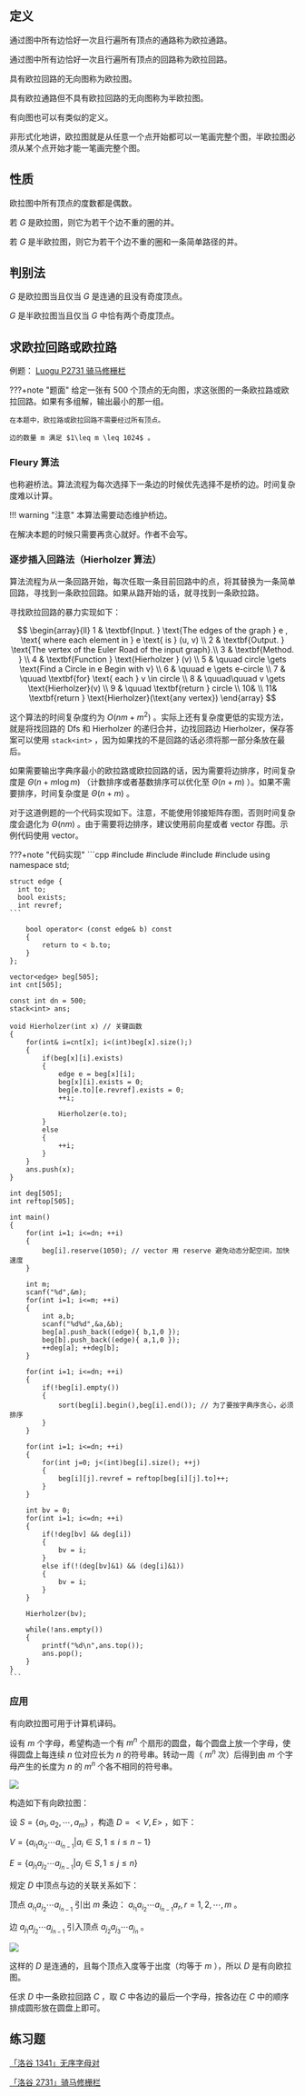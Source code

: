 ## 定义

通过图中所有边恰好一次且行遍所有顶点的通路称为欧拉通路。

通过图中所有边恰好一次且行遍所有顶点的回路称为欧拉回路。

具有欧拉回路的无向图称为欧拉图。

具有欧拉通路但不具有欧拉回路的无向图称为半欧拉图。

有向图也可以有类似的定义。

非形式化地讲，欧拉图就是从任意一个点开始都可以一笔画完整个图，半欧拉图必须从某个点开始才能一笔画完整个图。

## 性质

欧拉图中所有顶点的度数都是偶数。

若 $G$ 是欧拉图，则它为若干个边不重的圈的并。

若 $G$ 是半欧拉图，则它为若干个边不重的圈和一条简单路径的并。

## 判别法

 $G$ 是欧拉图当且仅当 $G$ 是连通的且没有奇度顶点。

 $G$ 是半欧拉图当且仅当 $G$ 中恰有两个奇度顶点。

## 求欧拉回路或欧拉路

例题： [Luogu P2731 骑马修栅栏](https://www.luogu.com.cn/problem/P2731) 

???+note "题面"
    给定一张有 500 个顶点的无向图，求这张图的一条欧拉路或欧拉回路。如果有多组解，输出最小的那一组。

    在本题中，欧拉路或欧拉回路不需要经过所有顶点。

    边的数量 m 满足 $1\leq m \leq 1024$ 。

### Fleury 算法

也称避桥法。算法流程为每次选择下一条边的时候优先选择不是桥的边。时间复杂度难以计算。

!!! warning "注意"
    本算法需要动态维护桥边。

在解决本题的时候只需要再贪心就好。作者不会写。

### 逐步插入回路法（Hierholzer 算法）

算法流程为从一条回路开始，每次任取一条目前回路中的点，将其替换为一条简单回路，寻找到一条欧拉回路。如果从路开始的话，就寻找到一条欧拉路。

寻找欧拉回路的暴力实现如下：

$$
\begin{array}{ll}
1 &  \textbf{Input. } \text{The edges of the graph } e , \text{ where each element in } e \text{ is } (u, v) \\
2 &  \textbf{Output. } \text{The vertex of the Euler Road of the input graph}.\\
3 &  \textbf{Method. } \\ 
4 &  \textbf{Function } \text{Hierholzer } (v) \\
5 &  \quuad circle \gets \text{Find a Circle in e Begin with v} \\
6 &  \quuad e \gets e-circle \\
7 &  \quuad \textbf{for} \text{ each } v \in circle \\
8 &  \quuad\quuad v \gets \text{Hierholzer}(v) \\
9 &  \quuad \textbf{return } circle \\
10&  \\
11&  \textbf{return } \text{Hierholzer}(\text{any vertex})
\end{array}
$$

这个算法的时间复杂度约为 $O(nm+m^2)$ 。实际上还有复杂度更低的实现方法，就是将找回路的 Dfs 和 Hierholzer 的递归合并，边找回路边 Hierholzer，保存答案可以使用 `stack<int>` ，因为如果找的不是回路的话必须将那一部分条放在最后。

如果需要输出字典序最小的欧拉路或欧拉回路的话，因为需要将边排序，时间复杂度是 $\Theta(n+m\log m)$ （计数排序或者基数排序可以优化至 $\Theta(n+m)$ ）。如果不需要排序，时间复杂度是 $\Theta(n+m)$ 。

对于这道例题的一个代码实现如下。注意，不能使用邻接矩阵存图，否则时间复杂度会退化为 $\Theta(nm)$ 。由于需要将边排序，建议使用前向星或者 vector 存图。示例代码使用 vector。

???+note "代码实现"
    ```cpp
    #include <algorithm>
    #include <cstdio>
    #include <stack>
    #include <vector>
    using namespace std;
    
    struct edge {
      int to;
      bool exists;
      int revref;
    ```

        bool operator< (const edge& b) const
        {
            return to < b.to;
        }
    };

    vector<edge> beg[505];
    int cnt[505];

    const int dn = 500;
    stack<int> ans;

    void Hierholzer(int x) // 关键函数
    {
        for(int& i=cnt[x]; i<(int)beg[x].size();)
        {
            if(beg[x][i].exists)
            {
                edge e = beg[x][i];
                beg[x][i].exists = 0;
                beg[e.to][e.revref].exists = 0;
                ++i;

                Hierholzer(e.to);
            }
            else
            {
                ++i;
            }
        }
        ans.push(x);
    }

    int deg[505];
    int reftop[505];

    int main()
    {
        for(int i=1; i<=dn; ++i)
        {
            beg[i].reserve(1050); // vector 用 reserve 避免动态分配空间，加快速度
        }

        int m;
        scanf("%d",&m);
        for(int i=1; i<=m; ++i)
        {
            int a,b;
            scanf("%d%d",&a,&b);
            beg[a].push_back((edge){ b,1,0 });
            beg[b].push_back((edge){ a,1,0 });
            ++deg[a]; ++deg[b];
        }

        for(int i=1; i<=dn; ++i)
        {
            if(!beg[i].empty())
            {
                sort(beg[i].begin(),beg[i].end()); // 为了要按字典序贪心，必须排序
            }
        }

        for(int i=1; i<=dn; ++i)
        {
            for(int j=0; j<(int)beg[i].size(); ++j)
            {
                beg[i][j].revref = reftop[beg[i][j].to]++;
            }
        }

        int bv = 0;
        for(int i=1; i<=dn; ++i)
        {
            if(!deg[bv] && deg[i])
            {
                bv = i;
            }
            else if(!(deg[bv]&1) && (deg[i]&1))
            {
                bv = i;
            }
        }

        Hierholzer(bv);

        while(!ans.empty())
        {
            printf("%d\n",ans.top());
            ans.pop();
        }
    }
    ```

### 应用

有向欧拉图可用于计算机译码。

设有 $m$ 个字母，希望构造一个有 $m^n$ 个扇形的圆盘，每个圆盘上放一个字母，使得圆盘上每连续 $n$ 位对应长为 $n$ 的符号串。转动一周（ $m^n$ 次）后得到由 $m$ 个字母产生的长度为 $n$ 的 $m^n$ 个各不相同的符号串。

![](../images/euler1.png)

构造如下有向欧拉图：

设 $S = \{a_1, a_2, \cdots, a_m\}$ ，构造 $D=<V, E>$ ，如下：

 $V = \{a_{i_1}a_{i_2}\cdots a_{i_{n-1}} |a_i \in S, 1 \leq i \leq n - 1 \}$ 

 $E = \{a_{j_1}a_{j_2}\cdots a_{j_{n-1}}|a_j \in S, 1 \leq j \leq n\}$ 

规定 $D$ 中顶点与边的关联关系如下：

顶点 $a_{i_1}a_{i_2}\cdots a_{i_{n-1}}$ 引出 $m$ 条边： $a_{i_1}a_{i_2}\cdots a_{i_{n-1}}a_r, r=1, 2, \cdots, m$ 。

边 $a_{j_1}a_{j_2}\cdots a_{j_{n-1}}$ 引入顶点 $a_{j_2}a_{j_3}\cdots a_{j_{n}}$ 。

![](../images/euler2.png)

这样的 $D$ 是连通的，且每个顶点入度等于出度（均等于 $m$ ），所以 $D$ 是有向欧拉图。

任求 $D$ 中一条欧拉回路 $C$ ，取 $C$ 中各边的最后一个字母，按各边在 $C$ 中的顺序排成圆形放在圆盘上即可。

## 练习题

 [「洛谷 1341」无序字母对](https://www.luogu.org/problem/P1341) 

 [「洛谷 2731」骑马修栅栏](https://www.luogu.org/problem/P2731) 
